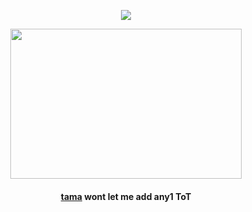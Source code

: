 
<div id="header" align="center">
  
![](https://komarev.com/ghpvc/?username=polysquad&style=plastic&color=lightgray&label=_fujomember_&base=1000)

<div id="header" align="center">
  
<img src=https://i.postimg.cc/pdzrTKtw/bebe82ba9f03253ac5a002104339c882.jpg width="370" height="240">

<div id="header" align="center">

#### [tama](https://github.com/tdlosk) wont let me add any1 ToT


